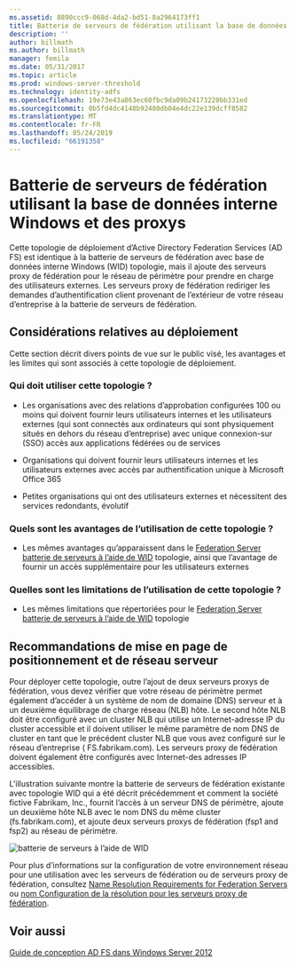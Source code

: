 ```yaml
---
ms.assetid: 8890ccc9-068d-4da2-bd51-8a2964173ff1
title: Batterie de serveurs de fédération utilisant la base de données interne Windows et des proxys
description: ''
author: billmath
ms.author: billmath
manager: femila
ms.date: 05/31/2017
ms.topic: article
ms.prod: windows-server-threshold
ms.technology: identity-adfs
ms.openlocfilehash: 19e73e43a863ec60fbc9da09b24173220bb331ed
ms.sourcegitcommit: 0b5fd4dc4148b92480db04e4dc22e139dcff8582
ms.translationtype: MT
ms.contentlocale: fr-FR
ms.lasthandoff: 05/24/2019
ms.locfileid: "66191358"
---
```

# <a name="federation-server-farm-using-wid-and-proxies"></a>Batterie de serveurs de fédération utilisant la base de données interne Windows et des proxys

Cette topologie de déploiement d’Active Directory Federation Services \(AD FS\) est identique à la batterie de serveurs de fédération avec base de données interne Windows \(WID\) topologie, mais il ajoute des serveurs proxy de fédération pour le réseau de périmètre pour prendre en charge des utilisateurs externes. Les serveurs proxy de fédération rediriger les demandes d’authentification client provenant de l’extérieur de votre réseau d’entreprise à la batterie de serveurs de fédération.  
  
## <a name="deployment-considerations"></a>Considérations relatives au déploiement  
Cette section décrit divers points de vue sur le public visé, les avantages et les limites qui sont associés à cette topologie de déploiement.  
  
### <a name="who-should-use-this-topology"></a>Qui doit utiliser cette topologie ?  
  
-   Les organisations avec des relations d’approbation configurées 100 ou moins qui doivent fournir leurs utilisateurs internes et les utilisateurs externes \(qui sont connectés aux ordinateurs qui sont physiquement situés en dehors du réseau d’entreprise\) avec unique connexion\-sur \(SSO\) accès aux applications fédérées ou de services  
  
-   Organisations qui doivent fournir leurs utilisateurs internes et les utilisateurs externes avec accès par authentification unique à Microsoft Office 365  
  
-   Petites organisations qui ont des utilisateurs externes et nécessitent des services redondants, évolutif  
  
### <a name="what-are-the-benefits-of-using-this-topology"></a>Quels sont les avantages de l’utilisation de cette topologie ?  
  
-   Les mêmes avantages qu’apparaissent dans le [Federation Server batterie de serveurs à l’aide de WID](Federation-Server-Farm-Using-WID-2012.md) topologie, ainsi que l’avantage de fournir un accès supplémentaire pour les utilisateurs externes  
  
### <a name="what-are-the-limitations-of-using-this-topology"></a>Quelles sont les limitations de l’utilisation de cette topologie ?  
  
-   Les mêmes limitations que répertoriées pour le [Federation Server batterie de serveurs à l’aide de WID](Federation-Server-Farm-Using-WID-2012.md) topologie  
  
## <a name="server-placement-and-network-layout-recommendations"></a>Recommandations de mise en page de positionnement et de réseau serveur  
Pour déployer cette topologie, outre l’ajout de deux serveurs proxys de fédération, vous devez vérifier que votre réseau de périmètre permet également d’accéder à un système de nom de domaine \(DNS\) serveur et à un deuxième équilibrage de charge réseau \(NLB\) hôte. Le second hôte NLB doit être configuré avec un cluster NLB qui utilise un Internet\-adresse IP du cluster accessible et il doivent utiliser le même paramètre de nom DNS de cluster en tant que le précédent cluster NLB que vous avez configuré sur le réseau d’entreprise \( FS.fabrikam.com\). Les serveurs proxy de fédération doivent également être configurés avec Internet\-des adresses IP accessibles.  
  
L’illustration suivante montre la batterie de serveurs de fédération existante avec topologie WID qui a été décrit précédemment et comment la société fictive Fabrikam, Inc., fournit l’accès à un serveur DNS de périmètre, ajoute un deuxième hôte NLB avec le nom DNS du même cluster \(fs.fabrikam.com\), et ajoute deux serveurs proxys de fédération \(fsp1 and fsp2\) au réseau de périmètre.  
  
![batterie de serveurs à l’aide de WID](media/FarmWIDProxies.gif)  
  
Pour plus d’informations sur la configuration de votre environnement réseau pour une utilisation avec les serveurs de fédération ou de serveurs proxy de fédération, consultez [Name Resolution Requirements for Federation Servers](Name-Resolution-Requirements-for-Federation-Servers.md) ou [nom Configuration de la résolution pour les serveurs proxy de fédération](Name-Resolution-Requirements-for-Federation-Server-Proxies.md).  
  
## <a name="see-also"></a>Voir aussi
[Guide de conception AD FS dans Windows Server 2012](AD-FS-Design-Guide-in-Windows-Server-2012.md)
